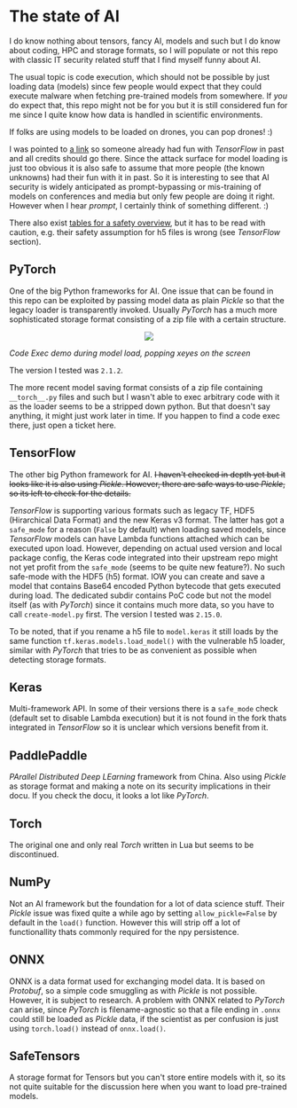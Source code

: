 The state of AI
===============

I do know nothing about tensors, fancy AI, models and such but I do know
about coding, HPC and storage formats, so I will populate or not this repo
with classic IT security related stuff that I find myself funny about AI.

The usual topic is code execution, which should not be possible by just
loading data (models) since few people would expect that they could
execute malware when fetching pre-trained models from somewhere. If
*you* do expect that, this repo might not be for you but it is still
considered fun for me since I quite know how data is handled in scientific
environments.

If folks are using models to be loaded on drones, you can pop drones! :)


I was pointed to [a link](https://splint.gitbook.io/cyberblog/security-research/tensorflow-remote-code-execution-with-malicious-model) so
someone already had fun with *TensorFlow* in past and all credits should go there. Since the attack surface
for model loading is just too obvious it is also safe to assume that more people (the known
unknowns) had their fun with it in past. So it is interesting to see that AI security is widely anticipated
as prompt-bypassing or mis-training of models on conferences and media but only few people are doing it right.
However when I hear *prompt*, I certainly think of something different. :)

There also exist [tables for a safety overview](https://github.com/huggingface/safetensors), but it has to be read with
caution, e.g. their safety assumption for h5 files is wrong (see *TensorFlow* section).


PyTorch
-------

One of the big Python frameworks for AI. One issue that can be found
in this repo can be exploited by passing model data as plain *Pickle*
so that the legacy loader is transparently invoked. Usually *PyTorch*
has a much more sophisticated storage format consisting of a zip file
with a certain structure.

<p align="center">
<img src="https://github.com/stealth/tensor-pwn/blob/master/pytorch/model1.jpg" />
</p>

*Code Exec demo during model load, popping xeyes on the screen*

The version I tested was `2.1.2`.

The more recent model saving format consists of a zip file containing `__torch__.py`
files and such but I wasn't able to exec arbitrary code with it as the loader seems to
be a stripped down python. But that doesn't say anything, it might just work later in time.
If you happen to find a code exec there, just open a ticket here.

TensorFlow
----------

The other big Python framework for AI. ~~I haven't checked in depth yet
but it looks like it is also using *Pickle*. However, there are safe
ways to use *Pickle*, so its left to check for the details.~~

*TensorFlow* is supporting various formats such as legacy TF, HDF5 (Hirarchical Data Format)
and the new Keras v3 format. The latter has got a `safe_mode` for a reason (`False` by default)
when loading saved models, since *TensorFlow* models can have Lambda functions attached which
can be executed upon load. However, depending on actual used version and local package config,
the Keras code integrated into their upstream repo might not yet profit from the `safe_mode`
(seems to be quite new feature?).
No such safe-mode with the HDF5 (h5) format. IOW you can create and save
a model that contains Base64 encoded Python bytecode that gets executed during load.
The dedicated subdir contains PoC code but not the model itself (as with *PyTorch*) since
it contains much more data, so you have to call `create-model.py` first. The version
I tested was `2.15.0`.

To be noted, that if you rename a h5 file to `model.keras` it still loads by the
same function `tf.keras.models.load_model()` with the vulnerable h5 loader, similar with *PyTorch*
that tries to be as convenient as possible when detecting storage formats.

Keras
-----

Multi-framework API. In some of their versions there is a `safe_mode` check (default set to disable
Lambda execution) but it is not found in the fork thats integrated in *TensorFlow* so it is unclear
which versions benefit from it.


PaddlePaddle
------------

*PArallel Distributed Deep LEarning* framework from China. Also using *Pickle* as storage format
and making a note on its security implications in their docu. If you check the docu, it looks a lot
like *PyTorch*.


Torch
-----

The original one and only real *Torch* written in Lua but seems to be discontinued.

NumPy
-----

Not an AI framework but the foundation for a lot of data science stuff.
Their *Pickle* issue was fixed quite a while ago by setting `allow_pickle=False` by default
in the `load()` function. However this will strip off a lot of functionallity thats commonly
required for the npy persistence.

ONNX
----

ONNX is a data format used for exchanging model data. It is based on
*Protobuf*, so a simple code smuggling as with *Pickle* is not possible.
However, it is subject to research. A problem with ONNX related to
*PyTorch* can arise, since *PyTorch* is filename-agnostic so that a file
ending in `.onnx` could still be loaded as *Pickle* data, if the scientist
as per confusion is just using `torch.load()` instead of `onnx.load()`.


SafeTensors
-----------

A storage format for Tensors but you can't store entire models with it, so its not quite suitable
for the discussion here when you want to load pre-trained models.

